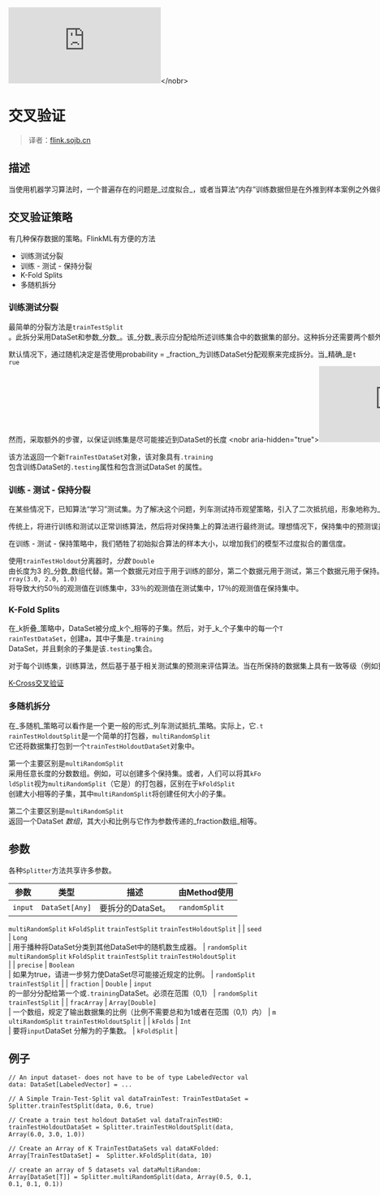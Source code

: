 <nobr aria-hidden="true">![](http://latex.codecogs.com/gif.latex?)</nobr>

# 交叉验证

> 译者：[flink.sojb.cn](https://flink.sojb.cn/)


## 描述

当使用机器学习算法时，一个普遍存在的问题是_过度拟合_，或者当算法“内存”训练数据但是在外推到样本案例之外做得很差。处理过度拟合问题的常用方法是阻止原始训练算法中的某些数据子集，然后测量拟合算法在该保持集上的性能。这通常称为_交叉验证_。在一个数据子集上训练模型，然后在另一组数据上进行_验证_。

## 交叉验证策略

有几种保存数据的策略。FlinkML有方便的方法

*   训练测试分裂
*   训练 - 测试 - 保持分裂
*   K-Fold Splits
*   多随机拆分

### 训练测试分裂

最简单的分裂方法是`trainTestSplit`。此拆分采用DataSet和参数_分数_。该_分数_表示应分配给所述训练集合中的数据集的部分。这种拆分还需要两个额外的可选参数，_精确_和_种子_。

默认情况下，通过随机决定是否使用probability = _fraction_为训练DataSet分配观察来完成拆分。当_精确_是`true`然而，采取额外的步骤，以保证训练集是尽可能接近到DataSet的长度 &lt;nobr aria-hidden="true"&gt;![](http://latex.codecogs.com/gif.latex?%E2%8B%85)&lt;/nobr&gt;&lt;nobr aria-hidden="true"&gt;![](http://latex.codecogs.com/gif.latex?)&lt;/nobr&gt;&lt;math xmlns="http://www.w3.org/1998/Math/MathML"&gt;&lt;mo&gt;⋅&lt;/mo&gt;&lt;/math&gt; _分数_。

该方法返回一个新`TrainTestDataSet`对象，该对象具有`.training`包含训练DataSet的`.testing`属性和包含测试DataSet 的属性。

### 训练 - 测试 - 保持分裂

在某些情况下，已知算法“学习”测试集。为了解决这个问题，列车测试持币观望策略，引入了二次抵抗组，形象地称为_抵抗_集。

传统上，将进行训练和测试以正常训练算法，然后将对保持集上的算法进行最终测试。理想情况下，保持集中的预测误差/模型分数与测试集中观察到的预测误差/模型分数没有显着差异。

在训练 - 测试 - 保持策略中，我们牺牲了初始拟合算法的样本大小，以增加我们的模型不过度拟合的置信度。

使用`trainTestHoldout`分离器时，_分数_ `Double`由长度为3 的_分数_数组代替。第一个数据元对应于用于训练的部分，第二个数据元用于测试，第三个数据元用于保持。该阵列的权重是_相对的_，例如，阵列`Array(3.0, 2.0, 1.0)`将导致大约50％的观测值在训练集中，33％的观测值在测试集中，17％的观测值在保持集中。

### K-Fold Splits

在_k折叠_策略中，DataSet被分成_k个_相等的子集。然后，对于_k_个子集中的每一个`TrainTestDataSet`，创建a，其中子集是`.training`DataSet，并且剩余的子集是该`.testing`集合。

对于每个训练集，训练算法，然后基于基于相关测试集的预测来评估算法。当在所保持的数据集上具有一致等级（例如预测误差）的算法时，我们可以确信我们的方法（例如，算法/算法参数的选择/迭代次数）对于过度拟合是鲁棒的。

[K-Cross交叉验证](https://en.wikipedia.org/wiki/Cross-validation_(statistics)#k-fold_cross-validation)

### 多随机拆分

在_多随机_策略可以看作是一个更一般的形式_列车测试抵抗_策略。实际上，它`.trainTestHoldoutSplit`是一个简单的打包器，`multiRandomSplit`它还将数据集打包到一个`trainTestHoldoutDataSet`对象中。

第一个主要区别是`multiRandomSplit`采用任意长度的分数数组。例如，可以创建多个保持集。或者，人们可以将其`kFoldSplit`视为`multiRandomSplit`（它是）的打包器，区别在于`kFoldSplit`创建大小相等的子集，其中`multiRandomSplit`将创建任何大小的子集。

第二个主要区别是`multiRandomSplit`返回一个DataSet _数组_，其大小和比例与它作为参数传递的_fraction数组_相等。

## 参数

各种`Splitter`方法共享许多参数。

| 参数 | 类型 | 描述 | 由Method使用 |
| --- | --- | --- | --- |
| `input` | `DataSet[Any]` | 要拆分的DataSet。 | `randomSplit`
`multiRandomSplit`
`kFoldSplit`
`trainTestSplit`
`trainTestHoldoutSplit` |
| `seed` | `Long` | 用于播种将DataSet分类到其他DataSet中的随机数生成器。 | `randomSplit`
`multiRandomSplit`
`kFoldSplit`
`trainTestSplit`
`trainTestHoldoutSplit` |
| `precise` | `Boolean` | 如果为true，请进一步努力使DataSet尽可能接近规定的比例。 | `randomSplit`
`trainTestSplit` |
| `fraction` | `Double` | `input`的一部分分配给第一个或`.training`DataSet。必须在范围（0,1） | `randomSplit`
`trainTestSplit` |
| `fracArray` | `Array[Double]` | 一个数组，规定了输出数据集的比例（比例不需要总和为1或者在范围（0,1）内） | `multiRandomSplit`
`trainTestHoldoutSplit` |
| `kFolds` | `Int` | 要将`input`DataSet 分解为的子集数。 | `kFoldSplit` |

## 例子



```
// An input dataset- does not have to be of type LabeledVector val data: DataSet[LabeledVector] = ...

// A Simple Train-Test-Split val dataTrainTest: TrainTestDataSet = Splitter.trainTestSplit(data, 0.6, true)

// Create a train test holdout DataSet val dataTrainTestHO: trainTestHoldoutDataSet = Splitter.trainTestHoldoutSplit(data, Array(6.0, 3.0, 1.0))

// Create an Array of K TrainTestDataSets val dataKFolded: Array[TrainTestDataSet] =  Splitter.kFoldSplit(data, 10)

// create an array of 5 datasets val dataMultiRandom: Array[DataSet[T]] = Splitter.multiRandomSplit(data, Array(0.5, 0.1, 0.1, 0.1, 0.1))
```



